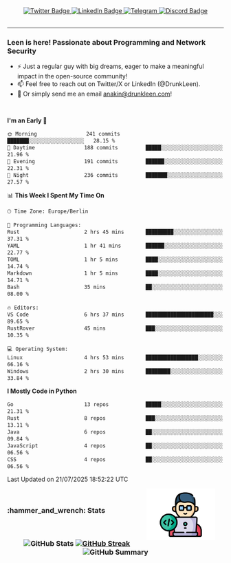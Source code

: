<div id="badges" align="center">
  <a href="https://twitter.com/DrunkLeen">
    <img src="https://img.shields.io/badge/Twitter-blue?style=for-the-badge&logo=twitter&logoColor=white" alt="Twitter Badge"/>
  </a>
  <a href="https://www.instagram.com/reza.df.x">  
    <img src="https://img.shields.io/badge/LinkedIn-skyblue?style=for-the-badge&logo=LinkedIn&logoColor=black" alt="LinkedIn Badge"/>
  </a>
  <a href="http://telegram.me/rezadfx">
    <img src="https://img.shields.io/badge/Telegram-white?style=for-the-badge&logo=telegram&logoColor=blue" alt=Telegram Badge"/>
  </a>
  <a href="https://discord.com/users/DrunkLeen">
    <img src="https://img.shields.io/badge/Discord-gray?style=for-the-badge&logo=discord&logoColor=white" alt="Discord Badge"/>
  </a>
  <br>
  <img src="https://komarev.com/ghpvc/?username=drunkleen&style=flat-square&color=red" alt=""/>
</div>


---



### Leen is here! Passionate about Programming and Network Security

-	:zap: Just a regular guy with big dreams, eager to make a meaningful impact in the open-source community!
-	:mailbox: Feel free to reach out on Twitter/X or LinkedIn (@DrunkLeen).
-	:email: Or simply send me an email [anakin@drunkleen.com](mailto:anakin@drunkleen.com)!



<br>

<!-- <details>
<summary><b>:gear: &nbsp;Git statistics</b></summary>
<br>

[![Top Langs](https://github-readme-stats.vercel.app/api/top-langs/?username=drunkleen&layout=compact&theme=github_dark#gh-dark-mode-only)](https://github.com/drunkleen/github-readme-stats)
[![Top Langs](https://github-readme-stats.vercel.app/api/top-langs/?username=drunkleen&layout=compact&theme=vue#gh-light-mode-only)](https://github.com/drunkleen/github-readme-stats)
[![DrunkLeen's GitHub stats-Dark](https://github-readme-stats.vercel.app/api?username=drunkleen&show_icons=true&theme=github_dark#gh-dark-mode-only)](https://github.com/drunkleen/)
[![DrunkLeen's GitHub stats-Light](https://github-readme-stats.vercel.app/api?username=drunkleen&show_icons=true&theme=vue#gh-light-mode-only)](https://github.com/drunkleen/github-readme-stats)
[![willianrod's wakatime stats](https://github-readme-stats.vercel.app/api/wakatime?username=drunkleen&theme=github_dark#gh-dark-mode-only)](https://github.com/drunkleen/github-readme-stats)
[![willianrod's wakatime stats](https://github-readme-stats.vercel.app/api/wakatime?username=drunkleen&layout=compact&theme=vue#gh-light-mode-only)](https://github.com/drunkleen/github-readme-stats)

</details> -->


<!--START_SECTION:waka-->
**I'm an Early 🐤** 

```text
🌞 Morning                241 commits         ███████░░░░░░░░░░░░░░░░░░   28.15 % 
🌆 Daytime                188 commits         █████░░░░░░░░░░░░░░░░░░░░   21.96 % 
🌃 Evening                191 commits         ██████░░░░░░░░░░░░░░░░░░░   22.31 % 
🌙 Night                  236 commits         ███████░░░░░░░░░░░░░░░░░░   27.57 % 
```


📊 **This Week I Spent My Time On** 

```text
🕑︎ Time Zone: Europe/Berlin

💬 Programming Languages: 
Rust                     2 hrs 45 mins       █████████░░░░░░░░░░░░░░░░   37.31 % 
YAML                     1 hr 41 mins        ██████░░░░░░░░░░░░░░░░░░░   22.77 % 
TOML                     1 hr 5 mins         ████░░░░░░░░░░░░░░░░░░░░░   14.74 % 
Markdown                 1 hr 5 mins         ████░░░░░░░░░░░░░░░░░░░░░   14.71 % 
Bash                     35 mins             ██░░░░░░░░░░░░░░░░░░░░░░░   08.00 % 

🔥 Editors: 
VS Code                  6 hrs 37 mins       ██████████████████████░░░   89.65 % 
RustRover                45 mins             ███░░░░░░░░░░░░░░░░░░░░░░   10.35 % 

💻 Operating System: 
Linux                    4 hrs 53 mins       █████████████████░░░░░░░░   66.16 % 
Windows                  2 hrs 30 mins       ████████░░░░░░░░░░░░░░░░░   33.84 % 
```

**I Mostly Code in Python** 

```text
Go                       13 repos            █████░░░░░░░░░░░░░░░░░░░░   21.31 % 
Rust                     8 repos             ███░░░░░░░░░░░░░░░░░░░░░░   13.11 % 
Java                     6 repos             ██░░░░░░░░░░░░░░░░░░░░░░░   09.84 % 
JavaScript               4 repos             ██░░░░░░░░░░░░░░░░░░░░░░░   06.56 % 
CSS                      4 repos             ██░░░░░░░░░░░░░░░░░░░░░░░   06.56 % 
```




 Last Updated on 21/07/2025 18:52:22 UTC
<!--END_SECTION:waka-->

<img align='right' height='120' style="margin-right:20px" src='assets/img/programmer.png' alt='Programmer'>


<p align="center">
<br>
<summary><h3><b>:hammer_and_wrench: Stats</b></h3></summary>
<br>

<h3 align="center">
  
![GitHub Stats](http://github-profile-summary-cards.vercel.app/api/cards/stats?username=drunkleen&theme=tokyonight) [![GitHub Streak](https://github-readme-streak-stats.herokuapp.com?user=drunkleen&theme=tokyonight&hide_border=true&date_format=j%20M%5B%20Y%5D&card_width=480)](https://git.io/streak-stats)
![GitHub Summary](http://github-profile-summary-cards.vercel.app/api/cards/profile-details?username=drunkleen&theme=tokyonight)

</h3>
